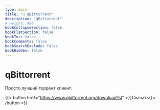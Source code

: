 ```yaml
---
type: docs
title: "🔷 qBittorrent"
description: "qBittorrent"
# weight: 900
bookCollapseSection: false
bookFlatSection: false
bookToc: false
bookComments: false
bookSearchExclude: false
bookHidden: false
---
```


# qBittorrent

Просто лучший торрент клиент.

{{< button href="https://www.qbittorrent.org/download?sl" >}}Скачать{{< /button >}}
